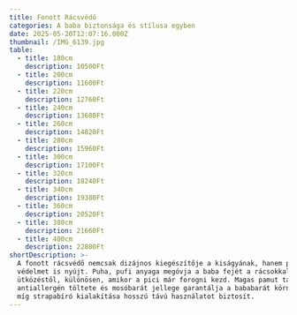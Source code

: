 ```yaml
---
title: Fonott Rácsvédő
categories: A baba biztonsága és stílusa egyben
date: 2025-05-20T12:07:16.000Z
thumbnail: /IMG_6139.jpg
table:
  - title: 180cm
    description: 10500Ft
  - title: 200cm
    description: 11600Ft
  - title: 220cm
    description: 12760Ft
  - title: 240cm
    description: 13680Ft
  - title: 260cm
    description: 14820Ft
  - title: 280cm
    description: 15960Ft
  - title: 300cm
    description: 17100Ft
  - title: 320cm
    description: 18240Ft
  - title: 340cm
    description: 19380Ft
  - title: 360cm
    description: 20520Ft
  - title: 380cm
    description: 21660Ft
  - title: 400cm
    description: 22800Ft
shortDescription: >-
  A fonott rácsvédő nemcsak dizájnos kiegészítője a kiságyának, hanem praktikus
  védelmet is nyújt. Puha, pufi anyaga megóvja a baba fejét a rácsokkal való
  ütközéstől, különösen, amikor a pici már forogni kezd. Magas pamut tartalma,
  antiallergén töltete és mosóbarát jellege garantálja a bababarát környezetet,
  míg strapabíró kialakítása hosszú távú használatot biztosít.
---
```


